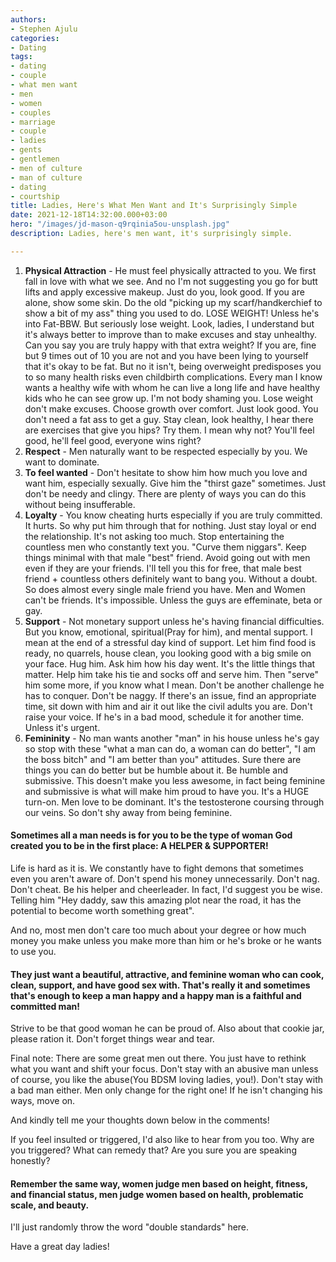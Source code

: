 ```yaml
---
authors:
- Stephen Ajulu
categories:
- Dating
tags:
- dating
- couple
- what men want
- men
- women
- couples
- marriage
- couple
- ladies
- gents
- gentlemen
- men of culture
- man of culture
- dating
- courtship
title: Ladies, Here's What Men Want and It's Surprisingly Simple
date: 2021-12-18T14:32:00.000+03:00
hero: "/images/jd-mason-q9rqinia5ou-unsplash.jpg"
description: Ladies, here's men want, it's surprisingly simple.

---
```

1. **Physical Attraction** - He must feel physically attracted to you. We first fall in love with what we see. And no I'm not suggesting you go for butt lifts and apply excessive makeup. Just do you, look good. If you are alone, show some skin. Do the old "picking up my scarf/handkerchief to show a bit of my ass" thing you used to do. LOSE WEIGHT! Unless he's into Fat-BBW. But seriously lose weight. Look, ladies, I understand but it's always better to improve than to make excuses and stay unhealthy. Can you say you are truly happy with that extra weight? If you are, fine but 9 times out of 10 you are not and you have been lying to yourself that it's okay to be fat. But no it isn't, being overweight predisposes you to so many health risks even childbirth complications. Every man I know wants a healthy wife with whom he can live a long life and have healthy kids who he can see grow up. I'm not body shaming you. Lose weight don't make excuses. Choose growth over comfort. Just look good. You don't need a fat ass to get a guy. Stay clean, look healthy, I hear there are exercises that give you hips? Try them. I mean why not? You'll feel good, he'll feel good, everyone wins right?
2. **Respect** - Men naturally want to be respected especially by you. We want to dominate. 
3. **To feel wanted** - Don't hesitate to show him how much you love and want him, especially sexually. Give him the "thirst gaze" sometimes. Just don't be needy and clingy. There are plenty of ways you can do this without being insufferable.
4. **Loyalty** - You know cheating hurts especially if you are truly committed. It hurts. So why put him through that for nothing. Just stay loyal or end the relationship. It's not asking too much. Stop entertaining the countless men who constantly text you. "Curve them niggars". Keep things minimal with that male "best" friend. Avoid going out with men even if they are your friends. I'll tell you this for free, that male best friend + countless others definitely want to bang you. Without a doubt. So does almost every single male friend you have. Men and Women can't be friends. It's impossible. Unless the guys are effeminate, beta or gay.
5. **Support** - Not monetary support unless he's having financial difficulties. But you know, emotional, spiritual(Pray for him), and mental support. I mean at the end of a stressful day kind of support. Let him find food is ready, no quarrels, house clean, you looking good with a big smile on your face. Hug him. Ask him how his day went. It's the little things that matter. Help him take his tie and socks off and serve him. Then "serve" him some more, if you know what I mean. Don't be another challenge he has to conquer. Don't be naggy. If there's an issue, find an appropriate time, sit down with him and air it out like the civil adults you are. Don't raise your voice. If he's in a bad mood, schedule it for another time. Unless it's urgent.
6. **Femininity** - No man wants another "man" in his house unless he's gay so stop with these "what a man can do, a woman can do better", "I am the boss bitch" and "I am better than you" attitudes. Sure there are things you can do better but be humble about it. Be humble and submissive. This doesn't make you less awesome, in fact being feminine and submissive is what will make him proud to have you. It's a HUGE turn-on. Men love to be dominant. It's the testosterone coursing through our veins. So don't shy away from being feminine.

#### Sometimes all a man needs is for you to be the type of woman God created you to be in the first place: A HELPER & SUPPORTER!

Life is hard as it is. We constantly have to fight demons that sometimes even you aren't aware of. Don't spend his money unnecessarily. Don't nag. Don't cheat. Be his helper and cheerleader. In fact, I'd suggest you be wise. Telling him "Hey daddy, saw this amazing plot near the road, it has the potential to become worth something great". 

And no, most men don't care too much about your degree or how much money you make unless you make more than him or he's broke or he wants to use you.

#### They just want a beautiful, attractive, and feminine woman who can cook, clean, support, and have good sex with. That's really it and sometimes that's enough to keep a man happy and a happy man is a faithful and committed man!

Strive to be that good woman he can be proud of. Also about that cookie jar, please ration it. Don't forget things wear and tear.

Final note: There are some great men out there. You just have to rethink what you want and shift your focus. Don't stay with an abusive man unless of course, you like the abuse(You BDSM loving ladies, you!). Don't stay with a bad man either. Men only change for the right one! If he isn't changing his ways, move on.

And kindly tell me your thoughts down below in the comments!

If you feel insulted or triggered, I'd also like to hear from you too. Why are you triggered? What can remedy that? Are you sure you are speaking honestly?

#### **Remember** the same way, women judge men based on height, fitness, and financial status, men judge women based on health, problematic scale, and beauty.

I'll just randomly throw the word "double standards" here.

Have a great day ladies!